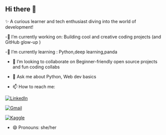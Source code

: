 ## Hi there 👋


✨ A curious learner and tech enthusiast diving into the world of development!


-🔭 I’m currently working on: Building cool and creative coding projects (and GitHub glow-up )

-🌱 I’m currently learning : Python,deep learning,panda

- 👯 I’m looking to collaborate on Beginner-friendly open source projects and fun coding collabs
 
- 💬 Ask me about Python, Web dev basics
  
- 📫 How to reach me:
   
[![LinkedIn](https://img.shields.io/badge/-LinkedIn-blue?style=for-the-badge&logo=linkedin&logoColor=white)](https://www.linkedin.com/in/akshita-gogna-5aa36334a)

[![Gmail](https://img.shields.io/badge/-Email-D14836?style=for-the-badge&logo=gmail&logoColor=white)](mailto:akshitagogna@gmail.com)

[![Kaggle](https://img.shields.io/badge/-Kaggle-20BEFF?style=for-the-badge&logo=kaggle&logoColor=white)](https://www.kaggle.com/akshita0508)

- 😄 Pronouns: she/her

